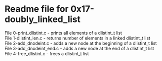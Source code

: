 # Readme file for 0x17-doubly_linked_list

File 0-print_dlistint.c - prints all elements of a dlistint_t list  
File 1-dlistint_len.c - returns number of elements in a linked dlistint_t list  
File 2-add_dnodeint.c - adds a new node at the beginning of a dlistint_t list  
File 3-add_dnodeint_end.c - adds a new node at the end of a dlistint_t list  
File 4-free_dlistint.c - frees a dlistint_t list 
